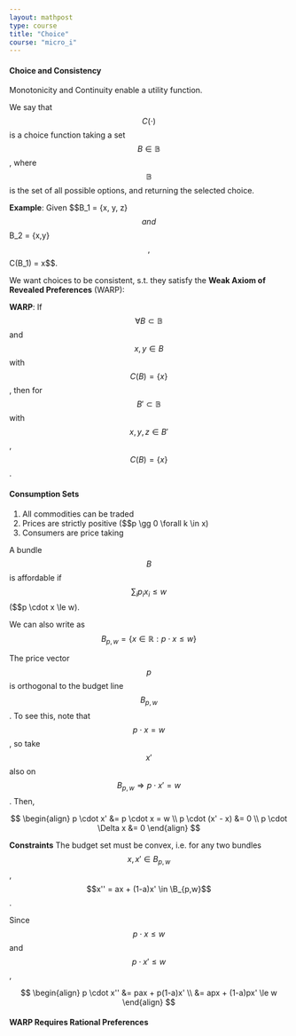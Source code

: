 ```yaml
---
layout: mathpost
type: course
title: "Choice"
course: "micro_i"
---
```


#### Choice and Consistency

Monotonicity and Continuity enable a utility function.

We say that $$C(\cdot)$$ is a choice function taking a set $$B \in \mathbb{B}$$, where $$\mathbb{B}$$ is the set of all possible options, and returning the selected choice.

**Example**: Given $$B_1 = \{x, y, z}$$ and $$B_2 = {x,y}$$, $$C(B_1) = x$$.

We want choices to be consistent, s.t. they satisfy the **Weak Axiom of Revealed Preferences** (WARP):

**WARP**: If $$\forall B \subset \mathbb{B}$$ and $$x, y \in B$$ with $$C(B) = \{x\}$$, then for $$B' \subset \mathbb{B}$$ with $$x,y,z \in B'$$, $$C(B) = \{x\}$$.

#### Consumption Sets

1. All commodities can be traded
2. Prices are strictly positive ($$p \gg 0 \forall k \in x)
3. Consumers are price taking

A bundle $$B$$ is affordable if $$\sum_i p_i x_i \le w$$ ($$p \cdot x \le w).

We can also write as $$B_{p,w} = \{x \in \mathbb{R} : p \cdot x \le w \}$$

The price vector $$p$$ is orthogonal to the budget line $$B_{p,w}$$. To see this, note that $$p \cdot x = w$$, so take $$x'$$ also on $$B_{p,w} \Rightarrow p \cdot x' = w$$. Then,

$$
\begin{align}
p \cdot x' &= p \cdot x = w \\
p \cdot (x' - x) &= 0 \\
p \cdot \Delta x &= 0
\end{align}
$$

**Constraints**
The budget set must be convex, i.e. for any two bundles $$x, x' \in B_{p,w}$$, $$x'' = ax + (1-a)x' \in \B_{p,w}$$.

Since $$p \cdot x \le w$$ and $$p \cdot x' \le w$$,

$$
\begin{align}
p \cdot x'' &= pax + p(1-a)x' \\
&= apx + (1-a)px' \le w
\end{align}
$$

#### WARP Requires Rational Preferences
